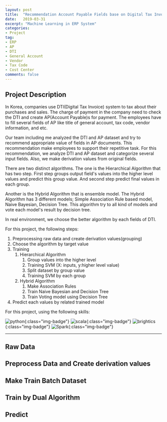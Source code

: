 ```yaml
---
layout: post
title:  "Recommendation Account Payable Fields base on Digital Tax Invoice(DTI)"
date:   2019-03-31
excerpt: "Machine Learning in ERP System"
categories:
- Project
tag:
- ERP
- AP
- DTI
- General Account
- Vendor
- Tax Code
- Cost Center 
comments: false
---
```


## Project Description

In Korea, companies use DTI(Digital Tax Invoice) system to tax about their purchases and sales. The charge of payment in the company need to check the DTI and create AP(Account Payable)s for payment. The employees have to fill several fields of AP like title of general account, tax code, vendor information, and etc.

Our team including me analyzed the DTI and AP dataset and try to recommend appropriate value of fields in AP documents. This recommendation make employees to support their repetitive task. For this recommendation, we analyze DTI and AP dataset and categorize several input fields. Also, we make derivation values from original fields.

There are two distinct algorithms. The one is the Hierarchical Algorithm that has two step. First step groups  output field's values into the higher level values and predict this group value. And second step predict final values in each group. 

Another is the Hybrid Algorithm that is ensemble model. The Hybrid Algorithm has 3 different models; Simple Association Rule based model, Naive Bayesian, Decision Tree. This algorithm try to all kind of models and vote each model's result by decision tree.

In real environment, we choose the better algorithm by each fields of DTI.

For this project, the following steps: 

1. Preprocessing raw data and create derivation values(grouping)
2. Choose the algorithm by target value
3. Training
   1. Hierarchical Algorithm
      1. Group values into the higher level
      2. Training SVM (X: inputs, y:higher level value)
      3. Split dataset by group value
      4. Training SVM by each group
   2. Hybrid Algorithm
      1. Make Association Rules
      2. Train Naive Bayesian and Decision Tree
      3. Train Voting model using Decision Tree
4. Predict each values by related trained model

For this project, using the following skills:

![python](https://img.shields.io/badge/python-green.svg?logo=python&style=for-the-badge&colorB=AAAAAA){:class="img-badge"} ![scala](https://img.shields.io/badge/scala-green.svg?logo=scala&style=for-the-badge&colorB=AAAAAA){:class="img-badge"} ![brightics](https://img.shields.io/badge/Brightics-green.svg?logo=samsung&style=for-the-badge&colorB=AAAAAA){:class="img-badge"} ![Spark](https://img.shields.io/badge/Spark-green.svg?style=for-the-badge&colorB=AAAAAA){:class="img-badge"} 

----

## Raw Data

## Preprocess Data and Create derivation values

## Make Train Batch Dataset

##  Train by Dual Algorithm

## Predict